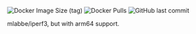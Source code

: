 ![Docker Image Size (tag)](https://img.shields.io/docker/image-size/dtcokr/iperf3/latest)
![Docker Pulls](https://img.shields.io/docker/pulls/dtcokr/iperf3)
![GitHub last commit](https://img.shields.io/github/last-commit/dtcokr/docker-iperf3)

mlabbe/iperf3, but with arm64 support.
